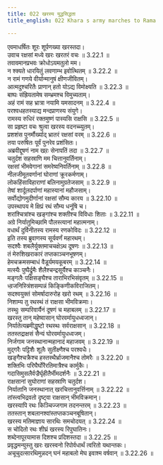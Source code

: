 ```yaml
---
title: 022 खरस्य युद्धसिद्धता
title_english: 022 Khara s army marches to Rama

---
```

<div class="audioEmbed"  caption="श्रीराम-हरिसीताराममूर्ति-घनपाठिभ्यां वचनम्" src="https://archive.org/download/Ramayana-recitation-Sriram-harisItArAmamUrti-Ghanapaati-v2/Kanda_3/Kanda_3_ARK-022-Kharasya_Yudhdha_Sidhathaa.mp3"></div>

एवमाधर्षितः शूरः शूर्पणख्या खरस्तदा।  
उवाच रक्षसां मध्ये खरः खरतरं वचः ॥ 3.22.1 ॥   
तवावमानप्रभवः क्रोधोऽयमतुलो मम।  
न श्क्यते धारयितुं लवणाम्भ इवोत्थितम् ॥ 3.22.2 ॥   
न रामं गणये वीर्यान्मानुषं क्षीणजीवितम्।  
आत्मदुश्चरितैः प्राणान् हतो योऽद्य विमोक्ष्यति ॥ 3.22.3 ॥   
बाष्पः संह्रियतामेष सम्भ्रमश्च विमुच्यताम्।  
अहं रामं सह भ्रात्रा नयामि यमसादनम् ॥ 3.22.4 ॥   
परश्वधहतस्याद्य मन्दप्राणस्य संयुगे।  
रामस्य रुधिरं रक्तमुष्णं पास्यसि राक्षसि ॥ 3.22.5 ॥   
सा प्रहृष्टा वचः श्रुत्वा खरस्य वदनच्च्युतम्।  
प्रशशंस पुनर्मौर्ख्याद् भ्रातरं रक्षसां वरम् ॥ 3.22.6 ॥   
तया परुषितः पूर्वं पुनरेव प्रशंसितः।  
अब्रवीद्दूषणं नाम खऱः सेनापतिं तदा ॥ 3.22.7 ॥   
चतुर्दश सहस्राणि मम चित्तानुवर्तिनाम्।  
रक्षसां भीमवेगानां समरेष्वनिवर्तिनाम् ॥ 3.22.8 ॥   
नीलजीमूतवर्णानां घोराणां क्रूरकर्मणाम्।  
लोकहिंसाविहाराणां बलिनामुग्रतेजसाम् ॥ 3.22.9 ॥   
तेषां शार्दूलदर्पाणां महास्यानां महौजसाम्।  
सर्वोद्योगमुदीर्णानां रक्षसां सौम्य कारय ॥ 3.22.10 ॥   
उपस्थापय मे क्षिप्रं रथं सौम्य धनूंषि च।  
शरांश्चित्रांश्च खङ्गांश्च शक्तीश्च विविधाः शिताः ॥ 3.22.11 ॥   
अग्रे निर्यातुमिच्छामि पौलस्त्यानां महात्मनाम्।  
वधार्थं दुर्विनीतस्य रामस्य रणकोविदः ॥ 3.22.12 ॥   
इति तस्य ब्रुवाणस्य सूर्यवर्णं महारथम्।  
सदश्वैः शबलैर्युक्तमाचचक्षेऽथ दूषणः ॥ 3.22.13 ॥   
तं मेरुशिखराकारं तप्तकाञ्चनभूषणम्।  
हेमचक्रमसम्बाधं वैडूर्यमयकूबरम् ॥ 3.22.14 ॥   
मत्स्यैः पुष्पैर्द्रुमैः शैलैश्चन्द्रसूर्यैश्च काञ्चनैः।  
मङ्गलैः पक्षिसङ्घैश्च ताराभिरभिसंवृतम् ॥ 3.22.15 ॥   
ध्व़जनिस्त्रिंशसम्पन्नं किङ्किणीकविराजितम्।  
सदश्वयुक्तं सोमर्षादारुरोह खरो रथम् ॥ 3.22.16 ॥   
निशाम्य तु रथस्थं तं राक्षसा भीमविक्रमाः।  
तस्थुः सम्परिवार्यैनं दूषणं च महाबलम् ॥ 3.22.17 ॥   
खरस्तु तान् महेष्वासान् घोरवर्मायुधध्वजान्।  
निर्यातेत्यब्रमीद्धृष्टो रथस्थः सर्वराक्षसान् ॥ 3.22.18 ॥   
ततस्तद्राक्षसं सैन्यं घोरवर्मायुधध्वजम्।  
निर्जगाम जनस्थानान्महानादं महाजवम् ॥ 3.22.19 ॥   
मुद्गरैः पट्टिशैः शूलैः सुतीक्ष्णैश्च परश्वधैः।  
खङ्गैश्चक्रैश्च हस्तस्थैर्भ्राजमानैश्च तोमरैः ॥ 3.22.20 ॥   
शक्तिभिः परिघैर्घोरैरतिमात्रैश्च कार्मुकैः।  
गदासिमुसलैर्वज्रैर्घृहीतैर्भीमदर्शनैः ॥ 3.22.21 ॥   
राक्षसानां सुघोराणां सहस्राणि चतुर्दश।  
निर्यातानि जनस्थानात् खरचित्तानुवर्त्तिनाम् ॥ 3.22.22 ॥   
तांस्त्वभिद्रवतो दृष्ट्वा राक्षसान् भीमविक्रमान्।  
खरस्यापि रथः किञ्चिज्जगाम तदनन्तरम् ॥ 3.22.23 ॥   
ततस्तान् शबलानश्वांस्तप्तकञ्चनबूषितान्।  
खरस्य मतिमाज्ञाय सारथिः समचोदयत् ॥ 3.22.24 ॥   
स चोदितो रथः शीघ्रं खरस्य रिपुघातिनः।  
शब्देनापूरयामास दिशश्च प्रदिशस्तदा ॥ 3.22.25 ॥   
प्रवृद्धमन्युस्तु खरः खरस्वनो रिपोर्वधार्थं त्वरितो यथान्तकः।  
अचूचुदत्सारथिमुन्नदन् घनं महाबलो मेघ इवाश्म वर्षवान् ॥ 3.22.26 ॥   